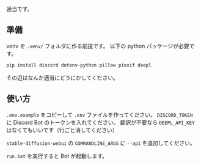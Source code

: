 適当です。

## 準備

venv を `.venv/` フォルダに作る前提です。
以下の python パッケージが必要です。

```powershell
pip install discord dotenv-python pillow piexif deepl
```

その辺はなんか適当にどうにかしてください。

## 使い方

`.env.example` をコピーして `.env` ファイルを作ってください。
`DISCORD_TOKEN` に Discord Bot のトークンを入れてください。
翻訳が不要なら `DEEPL_API_KEY` はなくてもいいです（行ごと消してください）

`stable-diffusion-webui` の `COMMANDLINE_ARGS` に `--api` を追加してください。

`run.bat` を実行すると Bot が起動します。
